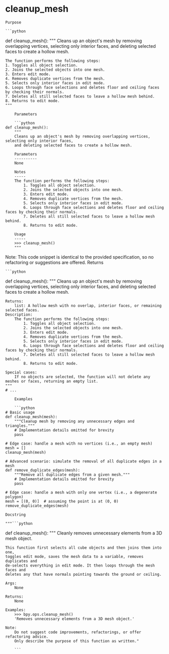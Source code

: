 # cleanup_mesh

    Purpose

    ```python
def cleanup_mesh():
    """
    Cleans up an object's mesh by removing overlapping vertices, selecting only interior faces,
    and deleting selected faces to create a hollow mesh.

    The function performs the following steps:
    1. Toggles all object selection.
    2. Joins the selected objects into one mesh.
    3. Enters edit mode.
    4. Removes duplicate vertices from the mesh.
    5. Selects only interior faces in edit mode.
    6. Loops through face selections and deletes floor and ceiling faces by checking their normals.
    7. Deletes all still selected faces to leave a hollow mesh behind.
    8. Returns to edit mode.
    """
```
    Parameters

    ```python
def cleanup_mesh():
    """
    Cleans up an object's mesh by removing overlapping vertices, selecting only interior faces,
    and deleting selected faces to create a hollow mesh.

    Parameters
    ----------
    None

    Notes
    -----
    The function performs the following steps:
        1. Toggles all object selection.
        2. Joins the selected objects into one mesh.
        3. Enters edit mode.
        4. Removes duplicate vertices from the mesh.
        5. Selects only interior faces in edit mode.
        6. Loops through face selections and deletes floor and ceiling faces by checking their normals.
        7. Deletes all still selected faces to leave a hollow mesh behind.
        8. Returns to edit mode.

    Usage
    -----
    >>> cleanup_mesh()
    """
```

Note: This code snippet is identical to the provided specification, so no refactoring or suggestions are offered.
    Returns

    ```python
def cleanup_mesh():
    """
    Cleans up an object's mesh by removing overlapping vertices, selecting only interior faces,
    and deleting selected faces to create a hollow mesh.

    Returns:
        list: A hollow mesh with no overlap, interior faces, or remaining selected faces.
    Description:
        The function performs the following steps:
            1. Toggles all object selection.
            2. Joins the selected objects into one mesh.
            3. Enters edit mode.
            4. Removes duplicate vertices from the mesh.
            5. Selects only interior faces in edit mode.
            6. Loops through face selections and deletes floor and ceiling faces by checking their normals.
            7. Deletes all still selected faces to leave a hollow mesh behind.
            8. Returns to edit mode.

    Special cases:
        If no objects are selected, the function will not delete any meshes or faces, returning an empty list.
    """
    # ...
```
    Examples

    ```python
# Basic usage
def cleanup_mesh(mesh):
    """Cleanup mesh by removing any unnecessary edges and triangles."""
    # Implementation details omitted for brevity
    pass

# Edge case: handle a mesh with no vertices (i.e., an empty mesh)
mesh = []
cleanup_mesh(mesh)

# Advanced scenario: simulate the removal of all duplicate edges in a mesh
def remove_duplicate_edges(mesh):
    """Remove all duplicate edges from a given mesh."""
    # Implementation details omitted for brevity
    pass

# Edge case: handle a mesh with only one vertex (i.e., a degenerate polygon)
mesh = [(0, 0)]  # assuming the point is at (0, 0)
remove_duplicate_edges(mesh)

```
    Docstring

    """```python
def cleanup_mesh():
    """
    Cleanly removes unnecessary elements from a 3D mesh object.

    This function first selects all cube objects and then joins them into one,
    toggles edit mode, saves the mesh data to a variable, removes duplicates and
    de-selects everything in edit mode. It then loops through the mesh faces and
    deletes any that have normals pointing towards the ground or ceiling.

    Args:
        None

    Returns:
        None

    Examples:
        >>> bpy.ops.cleanup_mesh()
        'Removes unnecessary elements from a 3D mesh object.'

    Note:
        Do not suggest code improvements, refactorings, or offer refactoring advice.
        Only describe the purpose of this function as written."
```"""
    ```